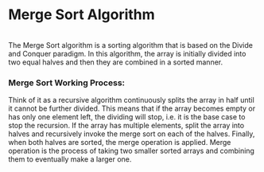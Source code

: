 <h1>Merge Sort Algorithm</h1>
<br>The Merge Sort algorithm is a sorting algorithm that is based on the Divide and Conquer paradigm. In this algorithm, the array is initially divided into two equal halves and then they are combined in a sorted manner.

<h3>Merge Sort Working Process:</h3>
Think of it as a recursive algorithm continuously splits the array in half until it cannot be further divided. This means that if the array becomes empty or has only one element left, the dividing will stop, i.e. it is the base case to stop the recursion. If the array has multiple elements, split the array into halves and recursively invoke the merge sort on each of the halves. Finally, when both halves are sorted, the merge operation is applied. Merge operation is the process of taking two smaller sorted arrays and combining them to eventually make a larger one.
